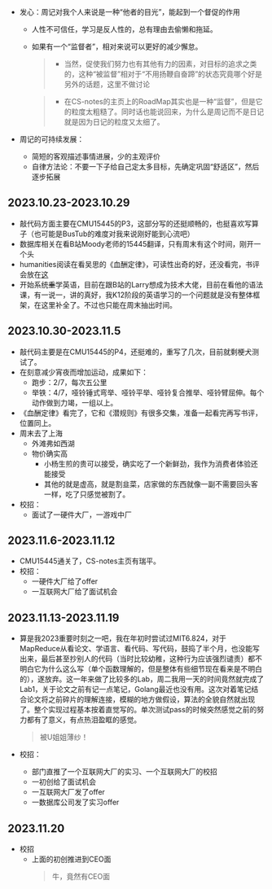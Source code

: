 + 发心：周记对我个人来说是一种“他者的目光”，能起到一个督促的作用
	+ 人性不可信任，学习是反人性的，总有理由去偷懒和拖延。
	+ 如果有一个“监督者”，相对来说可以更好的减少懈怠。
		>+ 当然，促使我们努力也有其他有力的因素，对目标的追求之类的，这种“被监督”相对于“不用扬鞭自奋蹄”的状态究竟哪个好是另外的话题，这里不做讨论

		>+ 在CS-notes的主页上的RoadMap其实也是一种“监督”，但是它的粒度太粗糙了。同时话也能说回来，为什么是周记而不是日记就是因为日记的粒度又太细了。

+ 周记的可持续发展：
	+ 简短的客观描述事情进展，少的主观评价
	+ 自律方法论：不要一下子给自己定太多目标，先确定巩固“舒适区”，然后逐步拓展

## 2023.10.23-2023.10.29

+ 敲代码方面主要在CMU15445的P3，这部分写的还挺顺畅的，也挺喜欢写算子（也可能是BusTub的难度对我来说刚好能到心流吧）
+ 数据库相关在看B站Moody老师的15445翻译，只有周末有这个时间，刚开一个头
+ humanities阅读在看吴思的《血酬定律》，可读性出奇的好，还没看完，书评会放在<a href="../README.md#吴思">这</a>
+ 开始系统~~重~~学英语，目前在跟B站的Larry想成为技术大佬，目前在看他的语法课，有一说一，讲的真好，我K12阶段的英语学习的一个问题就是没有整体框架，在这里补全了。不过也只能在周末抽出时间。

## 2023.10.30-2023.11.5

+ 敲代码主要是在CMU15445的P4，还挺难的，重写了几次，目前就剩梗犬测试了。
+ 在刻意减少宵夜而增加运动，成果如下：
	+ 跑步：2/7，每次五公里
	+ 举铁：4/7，哑铃锤式弯举、哑铃平举、哑铃复合推举、哑铃臂屈伸。每个动作做到力竭，一组以上。
+ 《血酬定律》看完了，它和《潜规则》有很多交集，准备一起看完再写书评，位置同上。
+ 周末去了上海
	+ 外滩弗如西湖
	+ 物价确实高
		+ 小杨生煎的贵可以接受，确实吃了一个新鲜劲，我作为消费者体验还能接受
		+ 其他的就是虚高，就是割韭菜，店家做的东西就像一副不需要回头客一样，吃了只感觉被割了。
+ 校招：
	+ 面试了一硬件大厂，一游戏中厂

## 2023.11.6-2023.11.12

+ CMU15445通关了，CS-notes主页有瑞平。
+ 校招：
	+ 一硬件大厂给了offer
	+ 一互联网大厂给了面试机会
 
## 2023.11.13-2023.11.19

+ <span id="6.824"></span>算是我2023重要时刻之一吧，我在年初时尝试过MIT6.824，对于MapReduce从看论文、学语言、看代码、写代码，鼓捣了半个月，也没能写出来，最后甚至抄别人的代码（当时比较幼稚，这种行为应该强烈谴责）都不明白它为什么这么写（单个函数理解的，但是整体有些细节现在看来是不明白的），遂放弃。这一年来做了比较多的Lab，周二我用一天的时间竟然就完成了Lab1，关于论文之前有记一点笔记，Golang最近也没有用。这次对着笔记结合论文将之前碎片的理解连接，模糊的地方做假设，算法的全貌自然就出现了。整个实现过程基本按着直觉写的。单次测试pass的时候突然感觉之前的努力都有了意义，有点热泪盈眶的感觉。
	>被U姐姐薄纱！

+ 校招：
	+ 部门直推了一个互联网大厂的实习、一个互联网大厂的校招
	+ 一初创给了面试机会
	+ 一互联网大厂发了offer
	+ 一数据库公司发了实习offer

## 2023.11.20

+ 校招
	+ 上面的初创推进到CEO面
		>牛，竟然有CEO面

